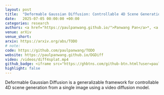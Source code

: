 ```yaml
---
layout: post
title:  "Deformable Gaussian Diffusion: Controllable 4D Scene Generation from a Single Image"
date:   2025-07-05 00:00:00 +00:00
categories: research
authors: <a href="https://paulpanwang.github.io/">Panwang Pan</a>*, <a href="https://chenguolin.github.io/">Chenguo Lin</a>*, <a href="https://angericky.github.io/">Jingjing Zhao</a>, <a href="https://chenxinli001.github.io/">Chenxin Li</a>, <author>Yuchen Lin</author>, <a href="https://kairunwen.github.io/">Kairun Wen</a>, <a href="https://lyl1015.github.io/">Yunlong Lin</a>, <a href="https://www.ee.cuhk.edu.hk/en-gb/people/academic-staff/professors/prof-yixuan-yuan">Yixuan Yuan</a>, <a href="http://www.muyadong.com">Yadong Mu</a>, <a href="https://zhiwenfan.github.io/">Zhiwen Fan</a>
venue: arXiv
venue_short: 
arxiv: https://arxiv.org/abs/TODO
# note: 
code: https://github.com/paulpanwang/TODO
website: https://paulpanwang.github.io/DGDiff
video: /videos/diff4splat.mp4
github_badge: <iframe src="https://ghbtns.com/github-btn.html?user=paulpanwang&repo=TODO&type=star&count=true" frameborder="0" scrolling="0" width="170" height="20" style="vertical-align:middle;"></iframe>
highlight: false
---
```

Deformable Gaussian Diffusion is a generalizable framework for controllable 4D scene generation from a single image using a video diffusion model.